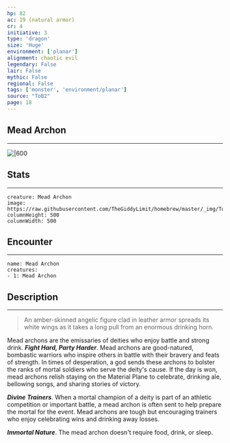 ```yaml
---
hp: 82
ac: 19 (natural armor)
cr: 4
initiative: 3
type: 'dragon'    
size: 'Huge'
environment: ['planar']
alignment: chaotic evil
legendary: False
lair: False
mythic: False
regional: False
tags: ['monster', 'environment/planar']
source: "ToB2"
page: 18
---
```


## Mead Archon
---

![|600](https://raw.githubusercontent.com/TheGiddyLimit/homebrew/master/_img/ToB2/creature/Mead%20Archon.webp)

## Stats
---

```statblock
creature: Mead Archon
image: https://raw.githubusercontent.com/TheGiddyLimit/homebrew/master/_img/ToB2/creature/token/Mead%20Archon%20%28Token%29.png
columnHeight: 500
columnWidth: 500
```

## Encounter
---

```encounter-table
name: Mead Archon
creatures:
- 1: Mead Archon
```

## Description
---
>An amber-skinned angelic figure clad in leather armor spreads its white wings as it takes a long pull from an enormous drinking horn.

Mead archons are the emissaries of deities who enjoy battle and strong drink.
**_Fight Hard, Party Harder_**. Mead archons are good-natured, bombastic warriors who inspire others in battle with their bravery and feats of strength. In times of desperation, a god sends these archons to bolster the ranks of mortal soldiers who serve the deity's cause. If the day is won, mead archons relish staying on the Material Plane to celebrate, drinking ale, bellowing songs, and sharing stories of victory.

**_Divine Trainers_**. When a mortal champion of a deity is part of an athletic competition or important battle, a mead archon is often sent to help prepare the mortal for the event. Mead archons are tough but encouraging trainers who enjoy celebrating wins and drinking away losses.

**_Immortal Nature_**. The mead archon doesn't require food, drink, or sleep.






